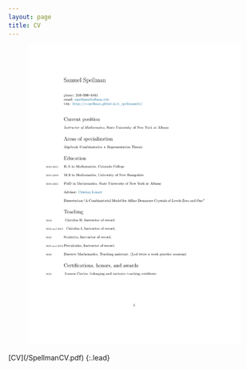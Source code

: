 ```yaml
---
layout: page
title: CV
---
```

<figure>
    <img src="/SpellmanCV.pdf" alt="">
</figure>
 [CV](/SpellmanCV.pdf)
 {:.lead}

